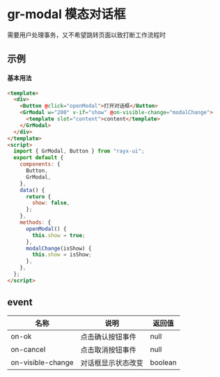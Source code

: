 <!-- type: 通用 -->

# gr-modal 模态对话框

需要用户处理事务，又不希望跳转页面以致打断工作流程时

## 示例

#### 基本用法

```html demo
<template>
  <div>
    <Button @click="openModal">打开对话框</Button>
    <GrModal w="200" v-if="show" @on-visible-change="modalChange">
      <template slot="content">content</template>
    </GrModal>
  </div>
</template>
<script>
  import { GrModal, Button } from "rayx-ui";
  export default {
    components: {
      Button,
      GrModal,
    },
    data() {
      return {
        show: false,
      };
    },
    methods: {
      openModal() {
        this.show = true;
      },
      modalChange(isShow) {
        this.show = isShow;
      },
    },
  };
</script>
```

<!-- prop -->

## event

| 名称              | 说明               | 返回值  |
| ----------------- | ------------------ | ------- |
| on-ok             | 点击确认按钮事件   | null    |
| on-cancel         | 点击取消按钮事件   | null    |
| on-visible-change | 对话框显示状态改变 | boolean |
